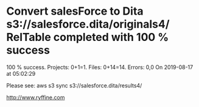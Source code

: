 # Convert salesForce to Dita s3://salesforce.dita/originals4/ RelTable completed with 100 % success

100 % success. Projects: 0+1=1.  Files: 0+14=14. Errors: 0,0  On 2019-08-17 at 05:02:29



Please see: aws s3 sync s3://salesforce.dita/results4/

http://www.ryffine.com
